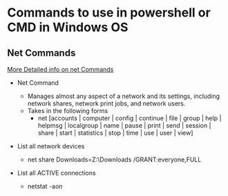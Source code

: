# Commands to use in powershell or CMD in Windows OS

## Net Commands

[More Detailed info on net Commands](<https://www.lifewire.com/net-command-2618094>)

- Net Command
  - Manages almost any aspect of a network and its settings, including network shares, network print jobs, and network users.
  - Takes in the following forms
    - net [accounts | computer | config | continue | file | group | help | helpmsg | localgroup | name | pause | print | send | session | share | start | statistics | stop | time | use | user | view]

- List all network devices
  - net share Downloads=Z:\Downloads /GRANT:everyone,FULL

- List all ACTIVE connections
  - netstat -aon